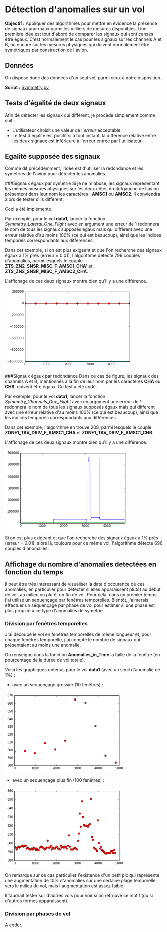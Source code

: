 ﻿# Détection d'anomalies sur un vol


**Objectif :**
Appliquer des algorithmes pour mettre en évidence la présence de signaux anormaux parmi les milliers de mesures disponibles. Une première idée est tout d'abord de comparer les signaux qui sont censés être égaux. C'est normalement le cas pour les signaux sur les channels A et B, ou encore sur les mesures physiques qui doivent normalement être symétriques par construction de l'avion. 

## Données

On dispose donc des données d'un seul vol, parmi ceux à notre disposition.

**Script :** [Symmetry.py](https://github.com/YuanxiangFranck/PIE_ISAE_Essais_Vol/blob/master/algorithms/Symmetry.py)

## Tests d'égalité de deux signaux

Afin de détecter les signaux qui diffèrent, je procède simplement comme suit :
* L'utilisateur choisit une valeur de l'*erreur* acceptable.
* Le test d'égalité est positif si à tout instant, la différence relative entre les deux signaux est inférieure à l'erreur entrée par l'utilisateur

## Egalité supposée des signaux

Comme dit précédemment, l'idée est d'utiliser la redondance et les symétries de l'avion pour détecter les anomalies.

###Signaux égaux par symétrie
Si je ne m'abuse, les signaux représentant les mêmes mesures physiques sur les deux côtés droite/gauche de l'avion présentent dans leur nom les caractères : **AMSC1** ou **AMSC2**. Il conviendra alors de tester s'ils diffèrent.

Ceci a été implémenté. 

Par exemple, pour le vol **data1**, lancer la fonction *Symmetry_Lateral_One_Flight* avec en argument une erreur de 1 redonnera le nom de tous les signaux supposés égaux mais qui diffèrent avec une erreur relative d'au moins 100% (ce qui est beaucoup), ainsi que les indices temporels correspondants aux différences.

 Dans cet exemple, si on est plus exigeant et que l'on recherche des signaux égaux à 1% près (erreur = 0.01), l'algorithme détecte 799 couples d'anomalies, parmi lesquels le couple **ZTS_ZN2_SNSR_MISC_F_AMSC1_CHA'** et **ZTS_ZN2_SNSR_MISC_F_AMSC2_CHA**. 

L'affichage de ces deux signaux montre bien qu'il y a une différence.

![image](lateral_anomaly.png)



###Signaux égaux par redondance
Dans ce cas de figure, les signaux des channels A et B, mentionnés à la fin de leur nom par les caractères **CHA** ou **CHB**, doivent être égaux. Ce test a été codé.

Par exemple, pour le vol **data1**, lancer la fonction *Symmetry_Channels_One_Flight* avec en argument une erreur de 1 redonnera le nom de tous les signaux supposés égaux mais qui diffèrent avec une erreur relative d'au moins 100% (ce qui est beaucoup), ainsi que les indices temporels correspondants aux différences.

 Dans cet exemple, l'algorithme en trouve 208, parmi lesquels le couple **ZONE1_TAV_DRIV_F_AMSC1_CHA** et **ZONE1_TAV_DRIV_F_AMSC1_CHB**. 

L'affichage de ces deux signaux montre bien qu'il y a une différence.

![image](redondance_anomaly.png)


Si on est plus exigeant et que l'on recherche des signaux égaux à 1% près (erreur = 0.01), alors là, toujours pour ce même vol, l'algorithme détecte 696 couples d'anomalies.


## Affichage du nombre d'anomalies detectées en fonction du temps
Il peut être très intéressant de visualiser la date d'occurence de ces anomalies, en particulier pour détecter si elles apparaissent plutôt au début de vol, au milieu ou plutôt en fin de vol.
Pour cela, dans un premier temps, j'ai utilisé un sequençage par fenêtres temporelles. Bientôt, j'aimerais effectuer un séquençage par phase de vol pour estimer si une phase est plus propice à ce type d'anomalies de symetrie.

### Division par fenêtres temporelles

 J'ai découpé le vol en fenêtres temporelles de même longueur et, pour chaque fenêtres temporelle, j'ai compté le nombre de signaux qui présentaient au moins une anomalie.

On renseigne dans la fonction **Anomalies_in_Time** la taille de la fenêtre (en pourcentage de la durée de vol totale).

Voici les graphiques obtenus pour le vol **data1** (avec un seuil d'anomalie de 1%) :
* avec un sequençage grossier (10 fenêtres) : 

![image](distribution_anomalies_in_time_big_window.png)

* avec un sequençage plus fin (100 fenêtres) : 

![image](distribution_anomalies_in_time.png)

On remarque sur ce cas particulier l'existence d'un petit pic qui représente une augmentation de 10% d'anomalies sur une certaine plage temporelle vers le milieu du vol, mais l'augmentation est assez faible.

Il faudrait tester sur d'autres vols pour voir si on retrouve ce motif (ou si d'autres formes apparaissent).


### Division par phases de vol

A coder.
